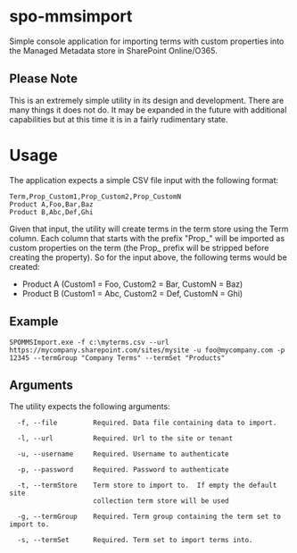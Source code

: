 # spo-mmsimport
Simple console application for importing terms with custom properties into the Managed Metadata store in SharePoint Online/O365.

## Please Note
This is an extremely simple utility in its design and development. There are many things it does not do. It may be expanded in the future with additional capabilities but at this time it is in a fairly rudimentary state.

# Usage
The application expects a simple CSV file input with the following format:
```
Term,Prop_Custom1,Prop_Custom2,Prop_CustomN
Product A,Foo,Bar,Baz
Product B,Abc,Def,Ghi
```

Given that input, the utility will create terms in the term store using the Term column. Each column that starts with the prefix "Prop_" will be imported as custom properties on the term (the Prop_ prefix will be stripped before creating the property).  So for the input above, the following terms would be created:

* Product A (Custom1 = Foo, Custom2 = Bar, CustomN = Baz)
* Product B (Custom1 = Abc, Custom2 = Def, CustomN = Ghi)

## Example
```
SPOMMSImport.exe -f c:\myterms.csv --url https://mycompany.sharepoint.com/sites/mysite -u foo@mycompany.com -p 12345 --termGroup "Company Terms" --termSet "Products"
```

## Arguments
The utility expects the following arguments:

```
  -f, --file         Required. Data file containing data to import.

  -l, --url          Required. Url to the site or tenant

  -u, --username     Required. Username to authenticate

  -p, --password     Required. Password to authenticate

  -t, --termStore    Term store to import to.  If empty the default site 
                     collection term store will be used

  -g, --termGroup    Required. Term group containing the term set to import to.

  -s, --termSet      Required. Term set to import terms into.
```
